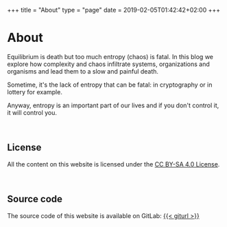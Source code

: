 +++
title = "About"
type = "page"
date = 2019-02-05T01:42:42+02:00
+++

# About
<!--
We believe that entropy (which can be defined as a measurement of chaos, complexity) is inevitable, and equilibrium is death.
As product designers, developers, entrepreneurs, managers... it's our role to manage complexity.
We share on this blog our ideas and experience on how we tackle entropy and keep things simple. -->

Equilibrium is death but too much entropy (chaos) is fatal.
In this blog we explore how complexity and chaos infiltrate systems, organizations and organisms and lead them to a slow and painful death.

Sometime, it's the lack of entropy that can be fatal: in cryptography or in lottery for example.

Anyway, entropy is an important part of our lives and if you don't control it, it will control you.

<br />

## License

All the content on this website is licensed under the
<a rel="noopener noreferer" target="_blank" href="https://creativecommons.org/licenses/by-sa/4.0/" >CC BY-SA 4.0 License</a>.

<br />

## Source code

The source code of this website is available on GitLab:
<a href="{{< giturl >}}" target="_blank" rel="noopener noreferer">{{< giturl >}}</a>
